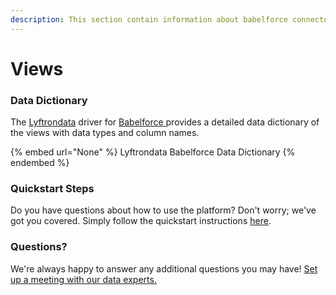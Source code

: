 ```yaml
---
description: This section contain information about babelforce connector views information
---
```


# Views

### Data Dictionary

The [Lyftrondata](https://www.lyftrondata.com/) driver for [Babelforce](None/)[ ](https://www.lyftrondata.com/integration/babelforce/)provides a detailed data dictionary of the views with data types and column names.

{% embed url="None" %}
Lyftrondata Babelforce Data Dictionary
{% endembed %}

### Quickstart Steps

Do you have questions about how to use the platform? Don't worry; we've got you covered. Simply follow the quickstart instructions [here](../README.md).

### Questions? <a href="#questions" id="questions"></a>

We're always happy to answer any additional questions you may have! [Set up a meeting with our data experts.](https://www.lyftrondata.com/book-a-meeting/)


